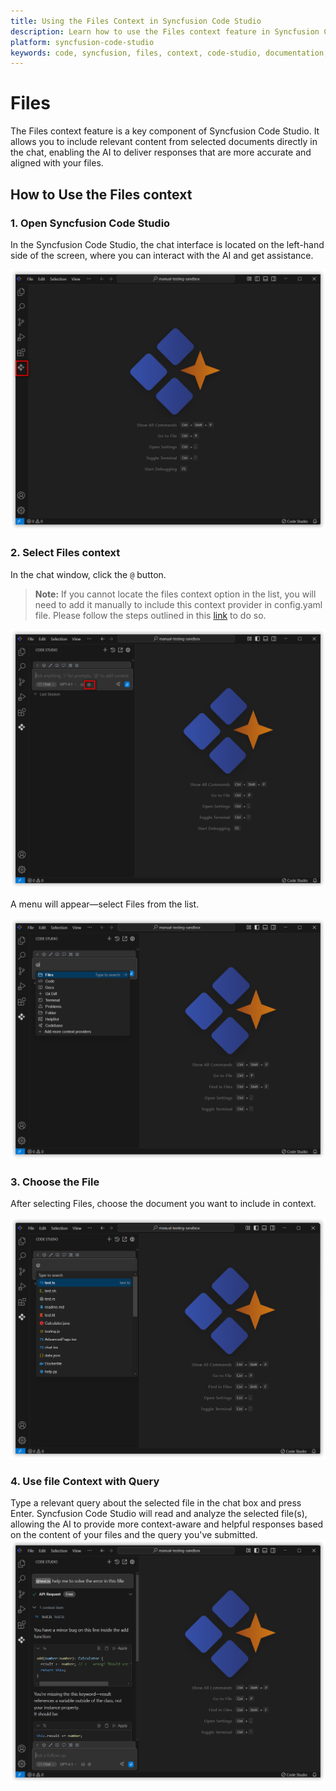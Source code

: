 ```yaml
---
title: Using the Files Context in Syncfusion Code Studio
description: Learn how to use the Files context feature in Syncfusion Code Studio to provide AI with document-specific context for more accurate assistance.
platform: syncfusion-code-studio
keywords: code, syncfusion, files, context, code-studio, documentation, developer-tools, AI, productivity
---
```


# Files 

The Files context feature is a key component of Syncfusion Code Studio. It allows you to include relevant content from selected documents directly in the chat, enabling the AI to deliver responses that are more accurate and aligned with your files.


##  How to Use the Files context

### 1. Open Syncfusion Code Studio

In the  Syncfusion Code Studio, the chat interface is located on the left-hand side of the screen, where you can interact with the AI and get assistance.

<img src="../feature-images/open_chat.png" alt="Accept Image"  />

### 2. Select Files context

In the chat window, click the `@` button.
> **Note:** If you cannot locate the files context option in the list, you will need to add it manually to include this context provider in config.yaml file. Please follow the steps outlined in this [link](https://help.syncfusioncody.com/syncfusion-code-studio/features/context-providers/add-more-contextproviders/How-to-configure-more-contextproviders) to do so.

<img src="../feature-images/click-context.png" alt="Accept Image"  />

A menu will appear—select Files from the list.

<img src="../feature-images/file-opencontext.png" alt="Accept Image"  />



### 3. Choose the File

After selecting Files, choose the document you want to include in context. 

<img src="../feature-images/file-choose.png" alt="Accept Image"  />


### 4. Use file Context with Query

Type a relevant query about the selected file in the chat box and press Enter.
Syncfusion Code Studio will read and analyze the selected file(s), allowing the AI to provide more context-aware and helpful responses based on the content of your files and the query you've submitted.
<img src="../feature-images/file-output.png" alt="Accept Image"  />
